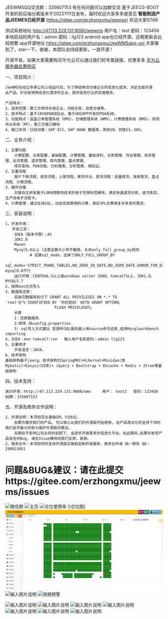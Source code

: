 
JEEWMSQQ交流群：335607153  有任何问题可以加群交流  基于JEECG-BOOT开发的前后端分离版本于20221111日发布，届时欢迎大家多多提意见
 **智能制造产品JEEMES已经开源**  (https://gitee.com/erzhongxmu/jeemes) 欢迎大家STAR
 
测试系统地址 http://47.113.229.131:9080/jeewms  用户名：test  密码：123456 本地启动的用户名：admin 密码：llg123
android app也已经开源，近期更新会比较频繁 app开源地址   https://gitee.com/erzhongxmu/JeeWMSapp-uni
大家看到了，star一下，谢谢，本团队会持续更新，一直开源！

开源不易，如果大家需要购买华为云可以通过我们的专属链接，优惠多多 [华为云服务器优惠购买](https://account.huaweicloud.com/obmgr/invitation/invitation.html?bpName=0000000100000002F529029E50A53299E1C24B9DC20691B285756AA52DA030F9E7013E8FF7E22C3EFF074BF9586E43C07842F8F96D38EC45878383D1D406B2F7341FC7D6635CED56&inviteCode=0000000100000002FC491B524CF3FDCE52F12DFD3BB98C8AB2DD5D05BA2CCD464D69E4293D91369A&bindType=1&isDefault=1)

一、项目简介：
     
    JeeWMS在经过多家公司上线运行后，为了降低物流仓储企业的信息化成本，决定全面开源
    此产品。针对有特殊信息化需求的企业，提供高性价比的实施服务。

    产品特点：
    1、适用范围：第三方物流仓储企业，冷链仓库，自营仓储等。
    2、技术特点：基于JAVA的WEB后台，基于UNIAPP开发的PDA系统。
    3、功能特点：涵盖订单管理系统（OMS），仓储管理系统（WMS），计费管理系统（BMS），现场作业系统（RF），第三方接口模块
    4、接口支持：已经对接：SAP ECC，SAP HANA 数据库，用友U8，百胜E3，UAS。

二、业务介绍：    

    1、主要功能
        计费配置、仓库配置、基础配置、计费管理、基础资料、仓库管理、月台管理、进货管理、出货管理、退货管理、库内管理、盘点管理、
        库存查询、PDA功能、分析报表、分析图表、域验证。
    2、主要流程
        客户下单流程，收货流程，上架流程，移货作业、拣货流程：批量拣货，按单拣货、盘点流程、计费流程。
    3、硬件对接
        对接自主研发基于LORA物联网技术的电子货架标签模块，满足快速退货分拣，波次拣货，生产线电子流程卡。
    4、计费管理：通过在线SQL，动态完成费用的计算，满足3PL仓费用复杂多变的需求。

三、安装说明：
  
    1，开发环境：
       开发工具：
		IDEA（版本不限）；AS
		JDK1.8
		Maven
		Mysql5.6以上（注意设置大小写不敏感，关闭only_full_group_by规则  
               # 设置sql_mode，去掉了ONLY_FULL_GROUP_BY
               sql_mode='STRICT_TRANS_TABLES,NO_ZERO_IN_DATE,NO_ZERO_DATE,ERROR_FOR_DIVISION_BY_ZERO,NO_ENGINE_SUBSTITUTION'），mysql8.0不行
		运行环境：CENTOS6.5以上或windows server 2008、tomcat7以上，JDK1.8， MYSQL5.7
    2，按照mvn方式导入
    3，数据库还原：
        安装完数据库执行下 GRANT ALL PRIVILEGES ON *.* TO 'root'@'%'IDENTIFIED BY '你的密码' WITH GRANT OPTION;
                          FLUSH PRIVILEGES;     
        步骤 
        1：还原数据库，
        2:修改 dbconfig.properties
        3: sql导入方式建议 登录MYSQL服务器上用source命令还原,或用Mysqlworkbench importing
    4，IDEA：mvn tomcat7:run   输入用户名和密码：admin llg123
    5、主要技术
        开发语言：JAVA。
    6、技术架构
	基础架构基于jeecg。技术架构为SpringMVC+Hibernat+Minidao(类Mybatis)+Easyui(UI库)+ Jquery + Bootstrap + Ehcache + Redis + Ztree等基础架构
	
四、技术支持：

    演示环境：http://47.113.229.131:9080/wms     用户： test2   密码：123456
    QQ群：335607153    
   
五、开源及商务合作说明：

    1、开源说明：本项目完全遵循GPL V3协议。
        如果你喜欢我们的产品, 可以放心从我们的开源版开始使用, 在产品商业化的支持下同时我们会尽最大的努力维护开源版的稳定。
        后期在不影响公司业务的前提下, 会逐步开放更多的信息化平台。在此期间,如果你发现产品有任何Bug, 请在Issue模块向我们反馈，谢谢。
    2、商务合作：本项目同时支持开源版实施和定制开发服务，商务合作请 统一联系 QQ：290813851

# 问题&BUG&建议：请在此提交https://gitee.com/erzhongxmu/jeewms/issues

![微信群](https://images.gitee.com/uploads/images/2021/0513/111753_11c28c2a_544004.jpeg "LTWLLMX_HYFTX8VAPZC~QF4.jpg")
![主页](https://images.gitee.com/uploads/images/2018/1014/235739_2c29bbbf_544004.png "wmshome.png")
![仓位使用率](https://images.gitee.com/uploads/images/2018/1015/000747_4eafc335_544004.png "cwsyl.png")
![仓位图]![输入图片说明](%E4%BB%93%E4%BD%8D%E5%9B%BE.png)
![输入图片说明](https://images.gitee.com/uploads/images/2018/1015/000813_bab8d35c_544004.png "ccsl.png")
![效期预警](https://images.gitee.com/uploads/images/2018/1015/000823_c5a982fe_544004.png "xqyj.png")

![输入图片说明](https://images.gitee.com/uploads/images/2018/1016/070614_dad8bb5b_544004.png "ysd.png")
![输入图片说明](https://images.gitee.com/uploads/images/2018/1016/070625_7ab42b77_544004.png "货品ID.png")
![输入图片说明](https://images.gitee.com/uploads/images/2018/1016/070641_343c5b31_544004.png "拣货单.png")
![输入图片说明](https://images.gitee.com/uploads/images/2018/1015/000843_92d44144_544004.png "Screenshot_2018-10-15-00-07-03-907_com.jeewms.www.png")
![输入图片说明](https://images.gitee.com/uploads/images/2018/1015/000857_ad7d16dc_544004.png "Screenshot_2018-10-15-00-03-11-011_com.jeewms.www.png")
![输入图片说明](https://images.gitee.com/uploads/images/2018/1015/000906_e439bf3f_544004.png "Screenshot_2018-10-15-00-03-34-019_com.jeewms.www.png")
![输入图片说明](https://images.gitee.com/uploads/images/2018/1015/000914_a6078e90_544004.png "Screenshot_2018-10-15-00-04-17-626_com.jeewms.www.png")
